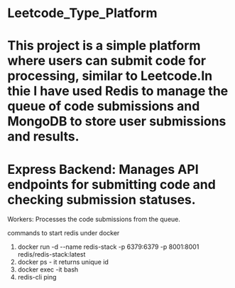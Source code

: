 # Leetcode_Type_Platform

# This project is a simple platform where users can submit code for processing, similar to Leetcode.In thie I have used Redis to manage the queue of code submissions and MongoDB to store user submissions and results.

# Express Backend: Manages API endpoints for submitting code and checking submission statuses.
Workers: Processes the code submissions from the queue.

commands to start redis under docker
1. docker run -d --name redis-stack -p 6379:6379 -p 8001:8001 redis/redis-stack:latest
2. docker ps - it returns unique id
3. docker exec -it <id> bash
4. redis-cli ping
